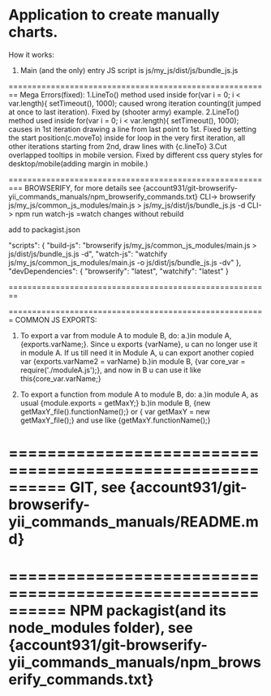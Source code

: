 # Application to create manually charts.

How it works:
1. Main (and the only) entry JS script is js/my_js/dist/js/bundle_js.js




========================================================
Mega Errors(fixed):
1.LineTo() method used inside for(var i = 0; i < var.length){ setTimeout(), 1000); caused wrong iteration counting(it jumped at once to last iteration). 
Fixed by (shooter army) example.
2.LineTo() method used inside for(var i = 0; i < var.length){ setTimeout(), 1000); causes in 1st iteration drawing a line from last point to 1st.
Fixed by setting the start position(c.moveTo) inside for loop in the very first iteration, all other iterations starting from 2nd, draw lines with {c.lineTo}
3.Cut overlapped tooltips in mobile version. Fixed by different css query styles for desktop/mobile(adding margin in mobile.)

=========================================================
BROWSERIFY, for more details see {account931/git-browserify-yii_commands_manuals/npm_browserify_commands.txt}
CLI-> browserify js/my_js/common_js_modules/main.js > js/my_js/dist/js/bundle_js.js -d
CLI-> npm run watch-js    =watch changes without rebuild
                                         
add to packagist.json

 "scripts": {
    "build-js": "browserify js/my_js/common_js_modules/main.js > js/dist/js/bundle_js.js -d",
    "watch-js": "watchify js/my_js/common_js_modules/main.js -o js/dist/js/bundle_js.js -dv"
  },
 "devDependencies": {
    "browserify": "latest",
    "watchify": "latest"
  }

========================================================




=======================================================
COMMON JS EXPORTS:
1. To export a var from module A to module B, do:
  a.)in module A, {exports.varName;}. Since u exports {varName}, u can no longer use it in module A. 
      If us till need it in Module A, u can export another copied var {exports.varName2 = varName}
  b.)in module B, {var core_var = require('./moduleA.js');}, and now in B u can use it like this{core_var.varName;}
  
2. To export a function from module A to module B, do:
  a.)in module A, as usual {module.exports = getMaxY;}
  b.)in module B, {new getMaxY_file().functionName();} or { var getMaxY = new getMaxY_file();} and use like {getMaxY.functionName();}















==========================================================
GIT, see {account931/git-browserify-yii_commands_manuals/README.md}
==========================================================

==========================================================
NPM packagist(and its node_modules folder), see {account931/git-browserify-yii_commands_manuals/npm_browserify_commands.txt}
==========================================================



